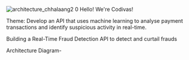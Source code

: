 ![architecture_chhalaang2 0](https://github.com/pragatisharma04/Codivas/assets/60577980/61e63bfb-b607-4a8c-a043-62dc42b5945a)
Hello! We're Codivas!

Theme: Develop an API that uses machine learning to analyse payment transactions and identify suspicious activity in real-time.

Building a Real-Time Fraud Detection API to detect and curtail frauds

Architecture Diagram-
